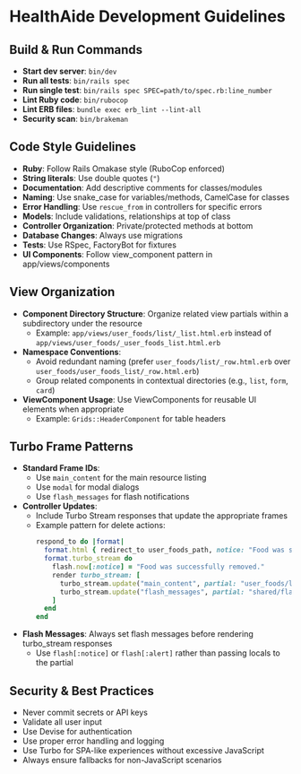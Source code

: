 # HealthAide Development Guidelines

## Build & Run Commands
- **Start dev server**: `bin/dev`
- **Run all tests**: `bin/rails spec`
- **Run single test**: `bin/rails spec SPEC=path/to/spec.rb:line_number`
- **Lint Ruby code**: `bin/rubocop`
- **Lint ERB files**: `bundle exec erb_lint --lint-all`
- **Security scan**: `bin/brakeman`

## Code Style Guidelines
- **Ruby**: Follow Rails Omakase style (RuboCop enforced)
- **String literals**: Use double quotes (`"`)
- **Documentation**: Add descriptive comments for classes/modules
- **Naming**: Use snake_case for variables/methods, CamelCase for classes
- **Error Handling**: Use `rescue_from` in controllers for specific errors
- **Models**: Include validations, relationships at top of class
- **Controller Organization**: Private/protected methods at bottom
- **Database Changes**: Always use migrations
- **Tests**: Use RSpec, FactoryBot for fixtures
- **UI Components**: Follow view_component pattern in app/views/components

## View Organization
- **Component Directory Structure**: Organize related view partials within a subdirectory under the resource
  - Example: `app/views/user_foods/list/_list.html.erb` instead of `app/views/user_foods/_user_foods_list.html.erb`
- **Namespace Conventions**: 
  - Avoid redundant naming (prefer `user_foods/list/_row.html.erb` over `user_foods/user_foods_list/_row.html.erb`)
  - Group related components in contextual directories (e.g., `list`, `form`, `card`)
- **ViewComponent Usage**: Use ViewComponents for reusable UI elements when appropriate
  - Example: `Grids::HeaderComponent` for table headers

## Turbo Frame Patterns
- **Standard Frame IDs**: 
  - Use `main_content` for the main resource listing
  - Use `modal` for modal dialogs
  - Use `flash_messages` for flash notifications
- **Controller Updates**:
  - Include Turbo Stream responses that update the appropriate frames
  - Example pattern for delete actions:
    ```ruby
    respond_to do |format|
      format.html { redirect_to user_foods_path, notice: "Food was successfully removed." }
      format.turbo_stream do
        flash.now[:notice] = "Food was successfully removed."
        render turbo_stream: [
          turbo_stream.update("main_content", partial: "user_foods/list/list", locals: { user_foods: @user_foods }),
          turbo_stream.update("flash_messages", partial: "shared/flash_messages")
        ]
      end
    end
    ```
- **Flash Messages**: Always set flash messages before rendering turbo_stream responses
  - Use `flash[:notice]` or `flash[:alert]` rather than passing locals to the partial

## Security & Best Practices
- Never commit secrets or API keys
- Validate all user input
- Use Devise for authentication
- Use proper error handling and logging
- Use Turbo for SPA-like experiences without excessive JavaScript
- Always ensure fallbacks for non-JavaScript scenarios